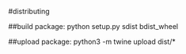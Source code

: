 #distributing

##build package:
    python setup.py sdist bdist_wheel

##upload package:
    python3 -m twine upload dist/*


